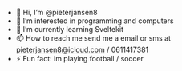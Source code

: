 - 👋 Hi, I’m @pieterjansen8
- 👀 I’m interested in programming and computers  
- 🌱 I’m currently learning Sveltekit
- 📫 How to reach me send me a email or sms at pieterjansen8@icloud.com / 0611417381
- ⚡ Fun fact: im playing football / soccer
